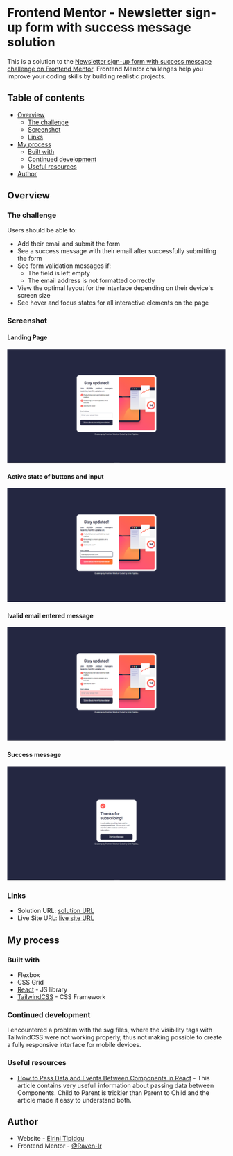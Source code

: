 # Frontend Mentor - Newsletter sign-up form with success message solution

This is a solution to the [Newsletter sign-up form with success message challenge on Frontend Mentor](https://www.frontendmentor.io/challenges/newsletter-signup-form-with-success-message-3FC1AZbNrv). Frontend Mentor challenges help you improve your coding skills by building realistic projects. 

## Table of contents

- [Overview](#overview)
  - [The challenge](#the-challenge)
  - [Screenshot](#screenshot)
  - [Links](#links)
- [My process](#my-process)
  - [Built with](#built-with)
  - [Continued development](#continued-development)
  - [Useful resources](#useful-resources)
- [Author](#author)

## Overview

### The challenge

Users should be able to:

- Add their email and submit the form
- See a success message with their email after successfully submitting the form
- See form validation messages if:
  - The field is left empty
  - The email address is not formatted correctly
- View the optimal layout for the interface depending on their device's screen size
- See hover and focus states for all interactive elements on the page

### Screenshot

#### Landing Page
![Landing Page](image-2.png)
#### Active state of buttons and input
![Active state of buttons and input](image-1.png)
#### Ivalid email entered message
![Ivalid email entered message](image.png)
#### Success message
![Success message](image-3.png)

### Links

- Solution URL: [solution URL](https://your-solution-url.com)
- Live Site URL: [live site URL](https://your-live-site-url.com)

## My process

### Built with

- Flexbox
- CSS Grid
- [React](https://react.dev/) - JS library
- [TailwindCSS](https://tailwindcss.com/) - CSS Framework

### Continued development

I encountered a problem with the svg files, where the visibility tags with TailwindCSS were not working properly, thus not making possible to create a fully responsive interface for mobile devices.

### Useful resources

- [How to Pass Data and Events Between Components in React](https://www.freecodecamp.org/news/pass-data-between-components-in-react/) - This article contains very usefull information about passing data between Components. Child to Parent is trickier than Parent to Child and the article made it easy to understand both.

## Author

- Website - [Eirini Tipidou](https://www.your-site.com)
- Frontend Mentor - [@Raven-Ir](https://www.frontendmentor.io/profile/Raven-Ir)
